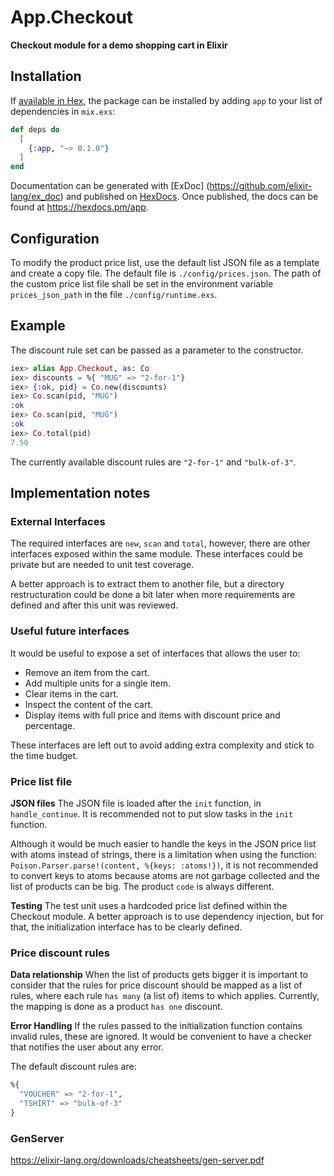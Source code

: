 # App.Checkout

**Checkout module for a demo shopping cart in Elixir**

## Installation

If [available in Hex](https://hex.pm/docs/publish), the package can be installed
by adding `app` to your list of dependencies in `mix.exs`:

```elixir
def deps do
  [
    {:app, "~> 0.1.0"}
  ]
end
```

Documentation can be generated with [ExDoc]
(https://github.com/elixir-lang/ex_doc) and published on 
[HexDocs](https://hexdocs.pm). Once published, the docs can
be found at <https://hexdocs.pm/app>.

## Configuration

To modify the product price list, use the default list JSON file as a template 
and create a copy file. The default file is `./config/prices.json`.
The path of the custom price list file shall be set in the environment variable 
`prices_json_path` in the file `./config/runtime.exs`.

## Example

The discount rule set can be passed as a parameter to the constructor.

```Elixir
iex> alias App.Checkout, as: Co
iex> discounts = %{ "MUG" => "2-for-1"}
iex> {:ok, pid} = Co.new(discounts)
iex> Co.scan(pid, "MUG")
:ok
iex> Co.scan(pid, "MUG")
:ok
iex> Co.total(pid)         
7.50
```

The currently available discount rules are `"2-for-1"` and `"bulk-of-3"`.

## Implementation notes

### External Interfaces

The required interfaces are `new`, `scan` and `total`, however, there are other 
interfaces exposed within the same module. These interfaces could be private but
are needed to unit test coverage. 

A better approach is to extract them to another file, but a directory 
restructuration could be done a bit later when more requirements are defined and
after this unit was reviewed.

### Useful future interfaces

It would be useful to expose a set of interfaces that allows the user to:

 - Remove an item from the cart.
 - Add multiple units for a single item.
 - Clear items in the cart.
 - Inspect the content of the cart.
 - Display items with full price and items with discount price and percentage. 

These interfaces are left out to avoid adding extra complexity and stick to 
the time budget.

### Price list file

**JSON files**
The JSON file is loaded after the `init` function, in `handle_continue`. It is
recommended not to put slow tasks in the `init` function.

Although it would be much easier to handle the keys in the JSON price list with 
atoms instead of strings, there is a limitation when using the function: 
`Poison.Parser.parse!(content, %{keys: :atoms!})`, it is not recommended to 
convert keys to atoms because atoms are not garbage collected and the list of 
products can be big. The product `code` is always different.

**Testing**
The test unit uses a hardcoded price list defined within the Checkout module.
A better approach is to use dependency injection, but for that, the 
initialization interface has to be clearly defined.

### Price discount rules

**Data relationship**
When the list of products gets bigger it is important to consider that the rules
for price discount should be mapped as a list of rules, where each rule 
`has many` (a list of) items to which applies. Currently, the mapping is done as 
a product `has one` discount.

**Error Handling**
If the rules passed to the initialization function contains invalid rules, these
are ignored. It would be convenient to have a checker that notifies the user 
about any error.

The default discount rules are:

```elixir
%{
  "VOUCHER" => "2-for-1",
  "TSHIRT" => "bulk-of-3"
}
```

### GenServer

https://elixir-lang.org/downloads/cheatsheets/gen-server.pdf

